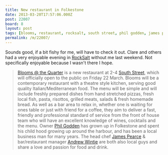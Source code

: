```yaml
---
title: New restaurant in Folkestone
date: 2013-03-20T17:57:06.000Z
post: 22007
board: 8
layout: post
tags: [blooms, restaurant, rocksalt, south street, phil godden, james pearce, andrew wintie]
permalink: /m/22007/
---
```

Sounds good, if a bit fishy for me, will have to check it out. Clare and others had a very enjoyable evening in <a href="/wiki/rocksalt">RockSalt</a> without me last weekend. Not specifically enjoyable because I wasn't there I hope.

<blockquote><a href="/wiki/blooms+the+quarter">Blooms @ the Quarter</a> is a new restaurant at 2-4 <a href="/wiki/south+street">South Street</a>, which will officially open to the public on Friday 22 March.
Blooms will be a contemporary restaurant with a theatre style kitchen, serving good quality Italian/Mediterranean food. The menu will be simple and will include freshly prepared dishes from hand stretched pizzas, fresh local fish, pasta, risottos, grilled meats, salads & fresh homemade bread.
As well as a bar area to relax in, whether one is waiting for ones table or just with friend for a coffee, they aim to deliver a fast, friendly and professional standard of service from the front of house team who will have an excellent knowledge of wines, cocktails and the menu.
Owner <a href="/wiki/phil+godden">Phil Godden</a> has grown up in Folkestone and spent his child hood growing up around the harbour, and has been a local business man for many years. The head chef <a href="/wiki/james+pearce">James Pearce</a> & bar/restaurant manager <a href="/wiki/andrew+wintie">Andrew Wintie</a> are both also local guys and share a love and passion for food and drink.</blockquote>
